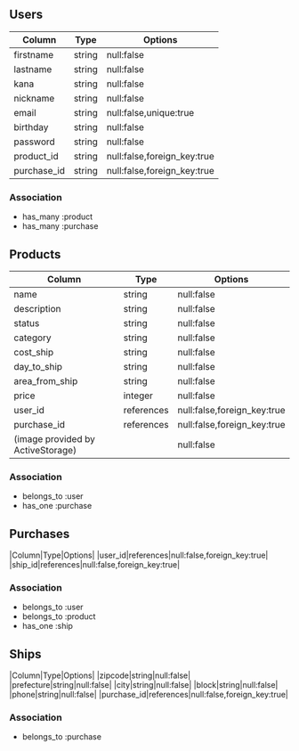 ## Users
| Column      | Type   | Options|
| ----------  | ------ | -----------                |
| firstname   | string | null:false                 |
| lastname    | string | null:false                 |
| kana        | string | null:false                 |
| nickname    | string | null:false                 |
| email       | string | null:false,unique:true     |
| birthday    | string | null:false                 |
| password    | string | null:false                 |
| product_id  | string | null:false,foreign_key:true|
| purchase_id | string | null:false,foreign_key:true|

### Association
- has_many :product
- has_many :purchase

## Products
|Column|Type|Options|
| ------ | ------ | ----------- |
|name|string|null:false|
|description|string|null:false|
|status|string|null:false|
|category|string|null:false|
|cost_ship|string|null:false|
|day_to_ship|string|null:false|
|area_from_ship|string|null:false|
|price|integer|null:false|
|user_id|references|null:false,foreign_key:true|
|purchase_id|references|null:false,foreign_key:true|
|(image provided by ActiveStorage)||null:false|
### Association
- belongs_to :user
- has_one :purchase

## Purchases
|Column|Type|Options|
|user_id|references|null:false,foreign_key:true|
|ship_id|references|null:false,foreign_key:true|
### Association
- belongs_to :user
- belongs_to :product
- has_one :ship

## Ships
|Column|Type|Options|
|zipcode|string|null:false|
|prefecture|string|null:false|
|city|string|null:false|
|block|string|null:false|
|phone|string|null:false|
|purchase_id|references|null:false,foreign_key:true|
### Association
- belongs_to :purchase